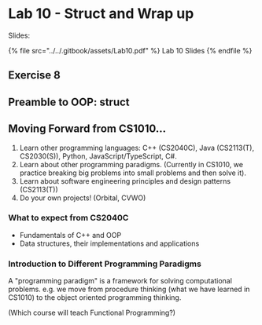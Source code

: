 # Lab 10 - Struct and Wrap up

Slides:

{% file src="../../.gitbook/assets/Lab10.pdf" %}
Lab 10 Slides
{% endfile %}

## Exercise 8

## Preamble to OOP: struct

## Moving Forward from CS1010...

1. Learn other programming languages: C++ (CS2040C), Java (CS2113(T), CS2030(S)), Python, JavaScript/TypeScript, C#.
2. Learn about other programming paradigms. (Currently in CS1010, we practice breaking big problems into small problems and then solve it).
3. Learn about software engineering principles and design patterns (CS2113(T))
4. Do your own projects! (Orbital, CVWO)

### What to expect from CS2040C

* Fundamentals of C++ and OOP
* Data structures, their implementations and applications

### Introduction to Different Programming Paradigms

A "programming paradigm" is  a framework for solving computational problems. e.g. we move from procedure thinking (what we have learned in CS1010) to the object oriented programming thinking.

(Which course will teach Functional Programming?)

